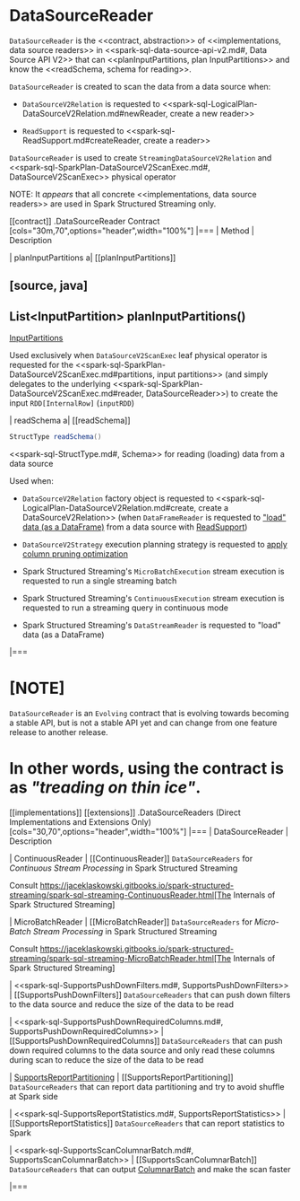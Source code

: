 # DataSourceReader

`DataSourceReader` is the <<contract, abstraction>> of <<implementations, data source readers>> in <<spark-sql-data-source-api-v2.md#, Data Source API V2>> that can <<planInputPartitions, plan InputPartitions>> and know the <<readSchema, schema for reading>>.

`DataSourceReader` is created to scan the data from a data source when:

* `DataSourceV2Relation` is requested to <<spark-sql-LogicalPlan-DataSourceV2Relation.md#newReader, create a new reader>>

* `ReadSupport` is requested to <<spark-sql-ReadSupport.md#createReader, create a reader>>

`DataSourceReader` is used to create `StreamingDataSourceV2Relation` and <<spark-sql-SparkPlan-DataSourceV2ScanExec.md#, DataSourceV2ScanExec>> physical operator

NOTE: It _appears_ that all concrete <<implementations, data source readers>> are used in Spark Structured Streaming only.

[[contract]]
.DataSourceReader Contract
[cols="30m,70",options="header",width="100%"]
|===
| Method
| Description

| planInputPartitions
a| [[planInputPartitions]]

[source, java]
----
List<InputPartition<InternalRow>> planInputPartitions()
----

[InputPartitions](connector/InputPartition.md)

Used exclusively when `DataSourceV2ScanExec` leaf physical operator is requested for the <<spark-sql-SparkPlan-DataSourceV2ScanExec.md#partitions, input partitions>> (and simply delegates to the underlying <<spark-sql-SparkPlan-DataSourceV2ScanExec.md#reader, DataSourceReader>>) to create the input `RDD[InternalRow]` (`inputRDD`)

| readSchema
a| [[readSchema]]

```java
StructType readSchema()
```

<<spark-sql-StructType.md#, Schema>> for reading (loading) data from a data source

Used when:

* `DataSourceV2Relation` factory object is requested to <<spark-sql-LogicalPlan-DataSourceV2Relation.md#create, create a DataSourceV2Relation>> (when `DataFrameReader` is requested to ["load" data (as a DataFrame)](DataFrameReader.md#load) from a data source with [ReadSupport](spark-sql-ReadSupport.md))

* `DataSourceV2Strategy` execution planning strategy is requested to [apply column pruning optimization](execution-planning-strategies/DataSourceV2Strategy.md#pruneColumns)

* Spark Structured Streaming's `MicroBatchExecution` stream execution is requested to run a single streaming batch

* Spark Structured Streaming's `ContinuousExecution` stream execution is requested to run a streaming query in continuous mode

* Spark Structured Streaming's `DataStreamReader` is requested to "load" data (as a DataFrame)

|===

[NOTE]
====
`DataSourceReader` is an `Evolving` contract that is evolving towards becoming a stable API, but is not a stable API yet and can change from one feature release to another release.

In other words, using the contract is as _"treading on thin ice"_.
====

[[implementations]]
[[extensions]]
.DataSourceReaders (Direct Implementations and Extensions Only)
[cols="30,70",options="header",width="100%"]
|===
| DataSourceReader
| Description

| ContinuousReader
| [[ContinuousReader]] `DataSourceReaders` for *Continuous Stream Processing* in Spark Structured Streaming

Consult https://jaceklaskowski.gitbooks.io/spark-structured-streaming/spark-sql-streaming-ContinuousReader.html[The Internals of Spark Structured Streaming]

| MicroBatchReader
| [[MicroBatchReader]] `DataSourceReaders` for *Micro-Batch Stream Processing* in Spark Structured Streaming

Consult https://jaceklaskowski.gitbooks.io/spark-structured-streaming/spark-sql-streaming-MicroBatchReader.html[The Internals of Spark Structured Streaming]

| <<spark-sql-SupportsPushDownFilters.md#, SupportsPushDownFilters>>
| [[SupportsPushDownFilters]] `DataSourceReaders` that can push down filters to the data source and reduce the size of the data to be read

| <<spark-sql-SupportsPushDownRequiredColumns.md#, SupportsPushDownRequiredColumns>>
| [[SupportsPushDownRequiredColumns]] `DataSourceReaders` that can push down required columns to the data source and only read these columns during scan to reduce the size of the data to be read

| [SupportsReportPartitioning](spark-sql-SupportsReportPartitioning.md)
| [[SupportsReportPartitioning]] `DataSourceReaders` that can report data partitioning and try to avoid shuffle at Spark side

| <<spark-sql-SupportsReportStatistics.md#, SupportsReportStatistics>>
| [[SupportsReportStatistics]] `DataSourceReaders` that can report statistics to Spark

| <<spark-sql-SupportsScanColumnarBatch.md#, SupportsScanColumnarBatch>>
| [[SupportsScanColumnarBatch]] `DataSourceReaders` that can output [ColumnarBatch](ColumnarBatch.md) and make the scan faster

|===
